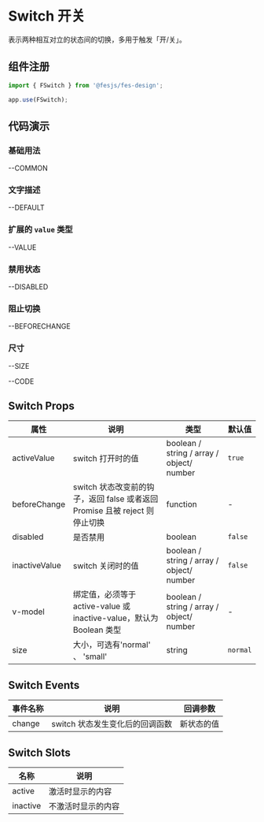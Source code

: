 # Switch 开关

表示两种相互对立的状态间的切换，多用于触发「开/关」。

## 组件注册

```js
import { FSwitch } from '@fesjs/fes-design';

app.use(FSwitch);
```

## 代码演示

### 基础用法

--COMMON

### 文字描述

--DEFAULT

### 扩展的 `value` 类型

--VALUE

### 禁用状态

--DISABLED

### 阻止切换

--BEFORECHANGE

### 尺寸

--SIZE

--CODE



## Switch Props

| 属性          | 说明                                                                        | 类型                                      | 默认值  |
| ------------- | --------------------------------------------------------------------------- | ----------------------------------------- | ------- |
| activeValue   | switch 打开时的值                                                           | boolean / string / array / object/ number | `true`  |
| beforeChange  | switch 状态改变前的钩子，返回 false 或者返回 Promise 且被 reject 则停止切换 | function                                  | -       |
| disabled      | 是否禁用                                                                    | boolean                                   | `false` |
| inactiveValue | switch 关闭时的值                                                           | boolean / string / array / object/ number | `false` |
| v-model       | 绑定值，必须等于 active-value 或 inactive-value，默认为 Boolean 类型        | boolean / string / array / object/ number | -       |
| size   | 大小，可选有'normal' 、 'small'                                                | string | `normal`  |

## Switch Events

| 事件名称 | 说明                            | 回调参数   |
| -------- | ------------------------------- | ---------- |
| change   | switch 状态发生变化后的回调函数 | 新状态的值 |

## Switch Slots

| 名称     | 说明               |
| -------- | ------------------ |
| active   | 激活时显示的内容   |
| inactive | 不激活时显示的内容 |
